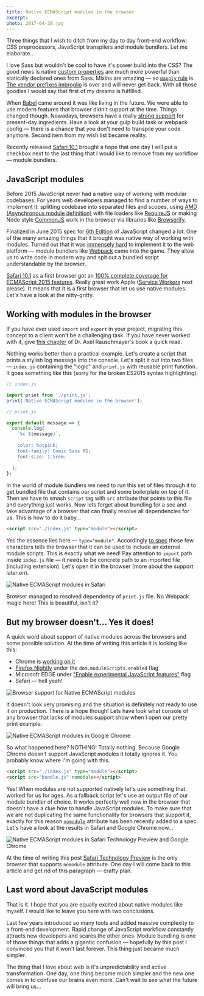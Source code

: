 ```yaml
---
title: Native ECMAScript modules in the browser
excerpt:
photo: 2017-04-20.jpg
---
```


Three things that I wish to ditch from my day to day front-end workflow: CSS preprocessors, JavaScript transpilers and module bundlers. Let me elaborate…

I love Sass but wouldn't be cool to have it's power build into the CSS? The good news is native [custom properties](https://pawelgrzybek.com/css-custom-properties-explained/) are much more powerful than statically declared ones from Sass. Mixins are amazing — so [`@apply` rule](https://pawelgrzybek.com/css-mixins-with-apply-rule/) is. [The vendor prefixes imbroglio](https://www.chromium.org/blink#vendor-prefixes) is over and will never get back. With all those goodies I would say that first of my dreams is fulfilled.

When [Babel](https://babeljs.io/) came around it was like living in the future. We were able to use modern features that browser didn't support at the time. Things changed though. Nowadays, browsers have a really [strong support](https://kangax.github.io/compat-table/es6/) for present-day ingredients. Have a look at your gulp build task or webpack config — there is a chance that you don't need to transpile your code anymore. Second item from my wish list became reality.

Recently released [Safari 10.1](https://developer.apple.com/library/content/releasenotes/General/WhatsNewInSafari/Articles/Safari_10_1.html) brought a hope that one day I will put a checkbox next to the last thing that I would like to remove from my workflow — module bundlers.

## JavaScript modules

Before 2015 JavaScript never had a native way of working with modular codebases. For years web developers managed to find a number of ways to implement it: splitting codebase into separated files and scopes, using [AMD (Asynchronous module definition)](https://en.wikipedia.org/wiki/Asynchronous_module_definition) with file loaders like [RequireJS](http://requirejs.org/) or making Node style [CommonJS](https://en.wikipedia.org/wiki/CommonJS) work in the browser via libraries like [Browserify](http://browserify.org/).

Finalized in June 2015 spec for [6th Edition](http://www.ecma-international.org/ecma-262/6.0/) of JavaScript changed a lot. One of the many amazing things that it brought was native way of working with modules. Turned out that it was [immensely hard](https://blog.whatwg.org/js-modules) to implement it to the web platform — module bundlers like [Webpack](https://webpack.js.org/) came into the game. They allow us to write code in modern way and spit out a bundled script understandable by the browser.

[Safari 10.1](https://developer.apple.com/library/content/releasenotes/General/WhatsNewInSafari/Articles/Safari_10_1.html) as a first browser got an [100% complete coverage for ECMAScript 2015 features](https://kangax.github.io/compat-table/es6/#safari10_1). Really great work Apple ([Service Workers](https://jakearchibald.github.io/isserviceworkerready/) next please). It means that it is a first browser that let us use native modules. Let's have a look at the nitty-gritty.

## Working with modules in the browser

If you have ever used `import` and `export` in your project, migrating this concept to a client won't be a challenging task. If you have never worked with it, give [this chapter](http://exploringjs.com/es6/ch_modules.html) of Dr. Axel Rauschmayer's book a quick read.

Nothing works better than a practical example. Let's create a script that prints a stylish log message into the console. Let's split it out into two files — `index.js` containing the "logic" and `print.js` with reusable print function. It goes something like this (sorry for the broken ES2015 syntax highlighting).

```js
// index.js

import print from './print.js';
print('Native ECMAScript modules in the browser');
```

```js
// print.js

export default message => {
  console.log(
    `%c ${message}`,
    `
    color: hotpink;
    font-family: Comic Sans MS;
    font-size: 1.5rem;
    `
  );
};
```

In the world of module bundlers we need to run this set of files through it to get bundled file that contains our script and some boilerplate on top of it. Then we have to smash `script` tag with `src` attribute that points to this file and everything just works. Now lets forget about bundling for a sec and take advantage of a browser that can finally resolve all dependencies for us. This is how to do it baby…

```html
<script src="./index.js" type="module"></script>
```

Yes the essence lies here — `type="module"`. Accordingly [to spec](https://html.spec.whatwg.org/multipage/scripting.html#script-type-module-example-1) these few characters tells the browser that it can be used to include an external module scripts. This is exactly what we need! Pay attention to `import` path inside `index.js` file — it needs to be concrete path to an imported file (including extension). Let's open it in the browser (more about the support later on).

![Native ECMAScript modules in Safari](/photos/2017-04-20-1.jpg)

Browser managed to resolved dependency of `print.js` file. No Webpack magic here! This is beautiful, isn't it?

## But my browser doesn't… Yes it does!

A quick word about support of native modules across the browsers and some possible solution. At the time of writing this article it is looking like this:

- Chrome is [working on it](https://www.chromestatus.com/feature/5365692190687232)
- [Firefox Nightly](https://www.mozilla.org/en-GB/firefox/channel/desktop/) under the `dom.moduleScripts.enabled` flag
- Microsofr EDGE under ["Enable experimental JavaScript features"](https://developer.microsoft.com/en-us/microsoft-edge/platform/status/moduleses6/?q=module) flag
- Safari — hell yeah!

![Browser support for Native ECMAScript modules](/photos/2017-04-20-2.jpg)

It doesn't look very promising and the situation is definitely not ready to use it on production. There is a hope though! Lets have look what console of any browser that lacks of modules support show when I open our pretty print example.

![Native ECMAScript modules in Google Chrome](/photos/2017-04-20-3.jpg)

So what happened here? NOTHING! Totally nothing. Because Google Chrome doesn't support JavaScript modules it totally ignores it. You probably know where I'm going with this.

```html
<script src="./index.js" type="module"></script>
<script src="bundle.js" nomodule></script>
```

Yes! When modules are not supported natively let's use something that worked for us for ages. As a fallback script let's use an output file of our module bundler of choice. It works perfectly well now in the browser that doesn't have a clue how to handle JavaScript modules. To make sure that we are not duplicating the same functionality for browsers that support it, exactly for this reason [`nomodule`](https://html.spec.whatwg.org/multipage/scripting.html#attr-script-nomodule) attribute has been recently added to a spec. Let's have a look at the results in Safari and Google Chrome now…

![Native ECMAScript modules in Safari Technology Preview and Google Chrome](/photos/2017-04-20-4.jpg)

At the time of writing this post [Safari Technology Preview](https://developer.apple.com/safari/technology-preview/) is the only browser that supports `nomodule` attribute. One day I will come back to this article and get rid of this paragraph — crafty plan.

## Last word about JavaScript modules

That is it. I hope that you are equally excited about native modules like myself. I would like to leave you here with two conclusions.

Last few years introduced so many tools and added massive complexity to a front-end development. Rapid change of JavaScript workflow constantly attracts new developers and scares the other ones. Module bundling is one of those things that adds a gigantic confusion — hopefully by this post I convinced you that it won't last forever. This thing just became much simpler.

The thing that I love about web is it's unpredictability and active transformation. One day, one thing become much simpler and the new one comes in to confuse our brains even more. Can't wait to see what the future will bring us…
